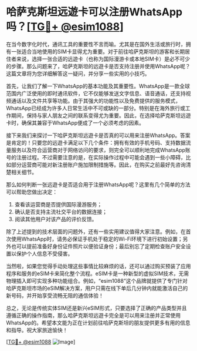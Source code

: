 # 哈萨克斯坦远遊卡可以注册WhatsApp吗？[[TG💪+ @esim1088](https://t.me/s/esim1088)]

在当今数字化时代，通讯工具的重要性不言而喻。尤其是在国外生活或旅行时，拥有一张适合当地使用的SIM卡显得尤为重要。对于前往哈萨克斯坦的游客和长期居住者来说，选择一张合适的远遊卡（也称为国际漫游卡或本地SIM卡）是必不可少的步骤。那么问题来了，哈萨克斯坦的远遊卡是否支持注册并使用WhatsApp呢？这篇文章将为您详细解答这一疑问，并分享一些实用的小技巧。

首先，让我们了解一下WhatsApp的基本功能及其重要性。WhatsApp是一款全球范围内广泛使用的即时通讯软件，它不仅能够发送文字信息、语音通话，还支持视频通话以及文件共享等功能。由于其强大的功能性以及免费提供的服务模式，WhatsApp已经成为许多人日常生活中不可或缺的一部分。特别是在海外旅行或工作期间，保持与家人朋友之间的联系变得尤为重要。因此，在选择哈萨克斯坦远遊卡时，确保其兼容于WhatsApp便成了一个必须考虑的因素。

接下来我们来探讨一下哈萨克斯坦远遊卡是否真的可以用来注册WhatsApp。答案是肯定的！只要您的远遊卡满足以下几个条件：拥有有效的手机号码、支持数据流量服务以及符合运营商对于网络访问的要求，则完全可以顺利地完成WhatsApp账号的注册过程。不过需要注意的是，在实际操作过程中可能会遇到一些小障碍，比如部分运营商可能对新注册账户施加限制措施等。因此，在购买之前最好先咨询清楚相关细节。

那么如何判断一张远遊卡是否适合用于注册WhatsApp呢？这里有几个简单的方法可以帮助您做出决定：
1. 查看该运营商是否提供国际漫游服务；
2. 确认是否支持主流社交平台的数据连接；
3. 阅读其他用户对该产品的评价反馈。

除了上述提到的技术层面的问题外，还有一些实用建议值得大家注意。例如，在首次使用WhatsApp时，请务必保证手机处于稳定的Wi-Fi环境下进行初始设置；另外也可以提前准备好身份证件照片以便验证身份；最后别忘了定期检查账户安全设置以保护个人信息不受侵害。

当然啦，如果您觉得手动处理这些事情比较麻烦的话，还可以通过购买预装了应用程序和服务的eSIM卡来简化整个流程。eSIM卡是一种新型的虚拟SIM技术，无需物理插入即可实现多种功能组合。例如，“esim1088”这个品牌就提供了专门针对哈萨克斯坦市场的eSIM解决方案，用户只需在线下单后几分钟内就能激活自己的新号码，并开始享受流畅无阻的通信体验！

总之，无论是传统实体SIM还是新兴eSIM形式，只要选择了正确的产品类型并且遵循正确的操作指南，那么哈萨克斯坦远遊卡完全是可以用来注册并正常使用WhatsApp的。希望本文能为正在计划前往哈萨克斯坦的朋友提供更多有用的信息和指导。祝大家旅途愉快！

[[TG💪+ @esim1088](https://t.me/s/esim1088) ![Image](https://i.postimg.cc/4NQfJmqS/Snipaste-2025-05-13-00-14-12.png)]